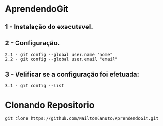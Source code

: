 # AprendendoGit

<h2>1 - Instalação do executavel.</h2>
<h2>2 - Configuração.</h2>
<pre>2.1 - git config --global user.name "nome"
2.2 - git config --global user.email "email"</pre>
<h2>3 - Velificar se a configuração foi efetuada:</h2>
<pre>3.1 - git config --list </pre>

# Clonando Repositorio

<pre>git clone https://github.com/MailtonCanuto/AprendendoGit.git </pre>

